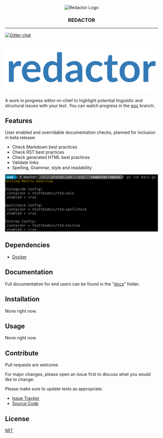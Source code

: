 <p align="center">
  <img alt="Redactor Logo" src="https://testthedocs.org/img/redactor-logo.png" height="140" />
  <h3 align="center">REDACTOR</h3>
</p>

---

[![Gitter chat](https://badges.gitter.im/gitterHQ/gitter.png)](https://gitter.im/testthedocs/Lobby)

![Logo](docs/_static/red-logo.png)


A work in progress editor-in-chief to highlight potential linguistic and structural issues with your text. You can watch progress in the [poc](https://github.com/testthedocs/redactor/tree/poc) branch.

## Features

User enabled and overridable documentation checks, planned for inclusion in beta release:

- Check Markdown best practices
- Check RST best practices
- Check generated HTML best practices
- Validate links
- Spelling, Grammar, style and readability

![Example](docs/_static/redactor-testing-matrix.png)

## Dependencies

- [Docker](https://docker.com/)

## Documentation

Full documentation for end users can be found in the "[docs](./docs)" folder.

## Installation

None right now.

## Usage

None right now.

## Contribute

Pull requests are welcome.

For major changes, please open an issue first to discuss what you would like to change.

Please make sure to update tests as appropriate.

- [Issue Tracker](https://github.com/testthedocs/redactor/issues/)
- [Source Code](https://github.com/testthedocs/redactor/)

## License

[MIT](https://choosealicense.com/licenses/mit/)

